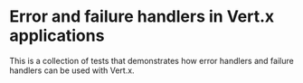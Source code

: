 # Error and failure handlers in Vert.x applications

This is a collection of tests that demonstrates how error handlers and failure handlers can be used with Vert.x.
